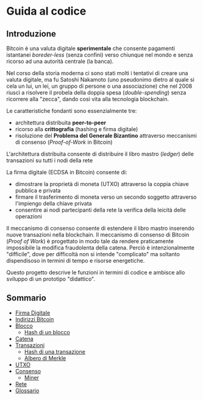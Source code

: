 # Guida al codice

## Introduzione

Bitcoin è una valuta digitale **sperimentale** che consente pagamenti istantanei *boreder-less* (senza confini)
verso chiunque nel mondo e senza ricorso ad una autorità centrale (la banca).

Nel corso della storia moderna ci sono stati molti i tentativi di creare una valuta digitale,
ma fu Satoshi Nakamoto (uno pseudonimo dietro al quale si cela un lui, un lei, un gruppo di persone o una associazione)
che nel 2008 riuscì a risolvere il probela della doppia spesa (*double-spending*)
senza ricorrere alla "zecca", dando così vita alla tecnologia blockchain.

Le caratteristiche fondanti sono essenzialmente tre:

- architettura distribuita **peer-to-peer**
- ricorso alla **crittografia** (hashing e firma digitale)
- risoluzione del **Problema del Generale Bizantino** attraverso meccanismi di consenso (*Proof-of-Work* in Bitcoin)

L'architettura distribuita consente di distribuire il libro mastro (*ledger*) delle transazioni su tutti i nodi della rete

La firma digitale (ECDSA in Bitcoin) consente di:

- dimostrare la proprietà di moneta (UTXO) attraverso la coppia chiave pubblica e privata
- firmare il trasferimento di moneta verso un secondo soggetto attraverso l'impiengo della chiave privata
- consentire ai nodi partecipanti della rete la verifica della leicità delle operazioni

Il meccanismo di consenso consente di estendere il libro mastro inserendo nuove transazioni nella blockchain.
Il meccanismo di consenso di Bitcoin (*Proof of Work*) è progettato in modo tale da rendere praticamente impossibile 
la modifica fraudolenta della catena. Perciò è intenzionalmente "difficile", dove per difficoltà non si intende "complicato"
ma soltanto dispendisoso in termini di tempo e risorse energetiche.

Questo progetto descrive le funzioni in termini di codice e ambisce allo sviluppo di un prototipo "didattico".

## Sommario

- [Firma Digitale](firma-digitale.md)
- [Indirizzi Bitcoin](indirizzi-bitcoin.md)
- [Blocco](blocco.md)
  - [Hash di un blocco](hash-blocco.md)
- [Catena](chain.md)
- [Transazioni](transazioni.md)
  - [Hash di una transazione](hash-transazione.md)
  - [Albero di Merkle](merkle.md)
- [UTXO](utxo.md)
- [Consenso](proof-of-work.md)
  - [Miner](miner.md)
- [Rete](network.md)
- [Glossario](glossario.md)
